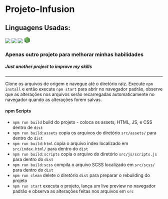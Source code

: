 # Projeto-Infusion

## Linguagens Usadas:

<code><img height="20" src="https://raw.githubusercontent.com/rhoit/mode-icons/dump/icons/html.png"></code>
<code><img height="20" src="https://raw.githubusercontent.com/rhoit/mode-icons/dump/icons/sass.png"></code>
<code><img height="20" src="https://raw.githubusercontent.com/rhoit/mode-icons/dump/icons/js.png"></code>
<code><img height="20" src="https://raw.githubusercontent.com/github/explore/80688e429a7d4ef2fca1e82350fe8e3517d3494d/topics/nodejs/nodejs.png"></code>

### Apenas outro projeto para melhorar minhas habilidades
##### Just another project to improve my skills

------------------------------------------------------------------------------------------------------------------------------------------

Clone os arquivos de origem e navegue até o diretório raiz. Execute `npm install` e então execute `npm start` para abrir no navegador padrão, observe que as alterações nos arquivos serão recarregadas automaticamente no navegador quando as alterações forem salvas.

#### npm Scripts

- `npm run build` build do projeto - coloca os assets, HTML, JS, e CSS dentro de `dist`
- `npm run build:assets` copia os arquivos do diretório `src/assets/` para dentro do `dist`
- `npm run build:html` copia o arquivo index localizado em `src/index.html/` para dentro do  `dist`
- `npm run build:scripts` copia o arquivo do diretório `src/js/scripts.js` para dentro do `dist`
- `npm run build:scss` compila o arquivo SCSS localizado em `src/scss/` para dentro do `dist`
- `npm run clean` delete o diretório `dist` para preparar o rebuilding do projeto
- `npm run start` executa o projeto, lança um live preview no navegador padrão e observa as alterações feitas nos arquivos em `src`